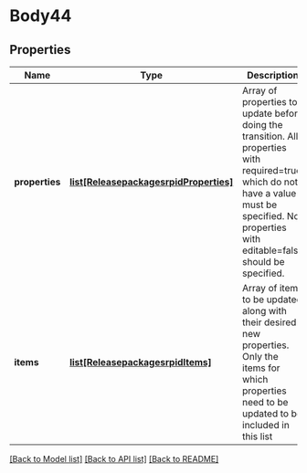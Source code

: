 # Body44

## Properties
Name | Type | Description | Notes
------------ | ------------- | ------------- | -------------
**properties** | [**list[ReleasepackagesrpidProperties]**](ReleasepackagesrpidProperties.md) | Array of properties to update before doing the transition. All properties           with required&#x3D;true which do not have a value must be specified. No properties with editable&#x3D;false           should be specified. | [optional] 
**items** | [**list[ReleasepackagesrpidItems]**](ReleasepackagesrpidItems.md) | Array of items to be updated along with their desired new properties. Only the           items for which properties need to be updated to be included in this list | [optional] 

[[Back to Model list]](../README.md#documentation-for-models) [[Back to API list]](../README.md#documentation-for-api-endpoints) [[Back to README]](../README.md)


